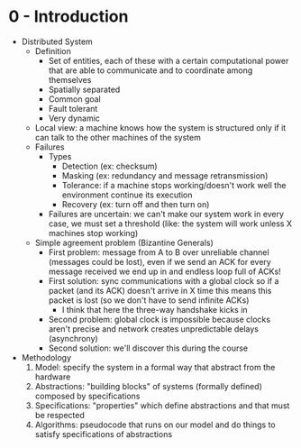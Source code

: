 # 0 - Introduction

- Distributed System
  - Definition
    - Set of entities, each of these with a certain computational power that are able to communicate and to coordinate among themselves
    - Spatially separated
    - Common goal
    - Fault tolerant
    - Very dynamic
  - Local view: a machine knows how the system is structured only if it can talk to the other machines of the system
  - Failures
    - Types
      - Detection (ex: checksum)
      - Masking (ex: redundancy and message retransmission)
      - Tolerance: if a machine stops working/doesn't work well the environment continue its execution
      - Recovery (ex: turn off and then turn on)
    - Failures are uncertain: we can't make our system work in every case, we must set a threshold (like: the system will work unless X machines stop working)
  - Simple agreement problem (Bizantine Generals)
    - First problem: message from A to B over unreliable channel (messages could be lost), even if we send an ACK for every message received we end up in and endless loop full of ACKs!
    - First solution: sync communications with a global clock so if a packet (and its ACK) doesn't arrive in X time this means this packet is lost (so we don't have to send infinite ACKs)
      - I think that here the three-way handshake kicks in
    - Second problem: global clock is impossible because clocks aren't precise and network creates unpredictable delays (asynchrony)
    - Second solution: we'll discover this during the course
- Methodology
  1. Model: specify the system in a formal way that abstract from the hardware
  2. Abstractions: "building blocks" of systems (formally defined) composed by specifications
  3. Specifications: "properties" which define abstractions and that must be respected
  4. Algorithms: pseudocode that runs on our model and do things to satisfy specifications of abstractions